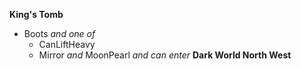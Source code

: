 ﻿**King's Tomb**

- Boots *and one of*
  - CanLiftHeavy
  - Mirror *and* MoonPearl *and* *can enter* **Dark World North West**
